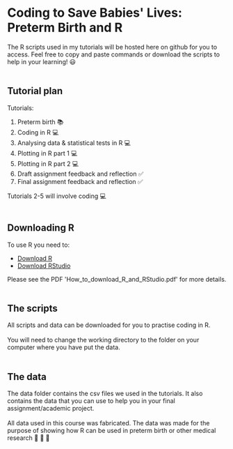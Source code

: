 # Coding to Save Babies' Lives: Preterm Birth and R
The R scripts used in my tutorials will be hosted here on github for you to access. Feel free to copy and paste commands or download the scripts to help in your learning! :smiley:
<br/><br/>

## Tutorial plan
Tutorials:
1. Preterm birth :books:
2. Coding in R :computer:
3. Analysing data & statistical tests in R :computer:
4. Plotting in R part 1 :computer:
5. Plotting in R part 2 :computer:
6. Draft assignment feedback and reflection :white_check_mark:
7. Final assignment feedback and reflection :white_check_mark:

Tutorials 2-5 will involve coding :computer:
<br/><br/>

## Downloading R
To use R you need to:
* [Download R](https://www.r-project.org/)  
* [Download RStudio](https://rstudio.com/products/rstudio/download/#download)

Please see the PDF 'How_to_download_R_and_RStudio.pdf' for more details.
<br/><br/>

## The scripts
All scripts and data can be downloaded for you to practise coding in R.  <br/><br/>
You will need to change the working directory to the folder on your computer where you have put the data.
<br/><br/>

## The data 
The data folder contains the csv files we used in the tutorials. It also contains the data that you can use to help you in your final assignment/academic project. <br/><br/>
All data used in this course was fabricated. The data was made for the purpose of showing how R can be used in preterm birth or other medical research :hospital: :microscope: :syringe: 

